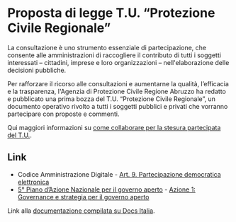 Proposta di legge T.U. “Protezione Civile Regionale”
===================

La consultazione è uno strumento essenziale di partecipazione, che consente alle amministrazioni di raccogliere il contributo di tutti i soggetti interessati – cittadini, imprese e loro organizzazioni – nell'elaborazione delle decisioni pubbliche.

Per rafforzare il ricorso alle consultazioni e aumentarne la qualità, l’efficacia e la trasparenza, l'Agenzia di Protezione Civile Regione Abruzzo ha redatto e pubblicato una prima bozza del T.U. “Protezione Civile Regionale”, un documento operativo rivolto a tutti i soggetti pubblici e privati che vorranno partecipare con proposte e commenti.

Qui maggiori informazioni su [come collaborare per la stesura partecipata del T.U.](https://github.com/apcabruzzo/tupc-docs/wiki).

Link
----
 - Codice Amministrazione Digitale - [Art. 9. Partecipazione democratica elettronica](https://www.normattiva.it/uri-res/N2Ls?urn:nir:stato:decreto.legislativo:2005-03-07;82~art9!vig=)
 - [5° Piano d’Azione Nazionale per il governo aperto](https://open.gov.it/governo-aperto/piano-nazionale/5nap) - [Azione 1: Governance e strategia per il governo aperto](https://open.gov.it/governo-aperto/piano-nazionale/5nap/azione-1)

Link alla [documentazione compilata su Docs Italia]().

